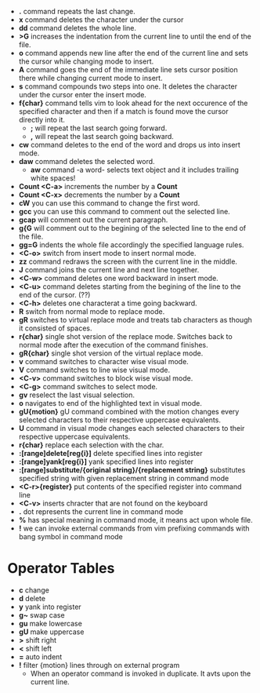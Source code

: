 * **.** command repeats the last change.
* **x** command deletes the character under the cursor
* **dd** command deletes the whole line.
* **>G** increases the indentation from the current line to until the end of the file.
* **o** command appends new line after the end of the current line and sets the cursor while changing mode to insert.
* **A** command goes the end of the immediate line sets cursor position there while changing current mode to insert.
* **s** command compounds two steps into one. It deletes the character under the cursor enter the insert mode.
* **f{char}** command tells vim to look ahead for the next occurence of the specified character and then if a match is found move the cursor directly into it.
    * **;** will repeat the last search going forward.
    * **,** will repeat the last search going backward.
* **cw** command deletes to the end of the word and drops us into insert mode.
* **daw** command deletes the selected word.
   * **aw**  command -a word- selects text object and it includes trailing white spaces!
* **Count \<C-a\>** increments the number by a **Count**
* **Count  \<C-x\>** decrements the number by a **Count**
* **cW** you can use this command to change the first word.
* **gcc** you can use this command to comment out the selected line.
* **gcap** will comment out the current paragraph.
* **g{G** will comment out to the begining of the selected line to the end of the file.
* **gg=G** indents the whole file accordingly the specified language rules.
* **\<C-o\>** switch from insert mode to insert normal mode.
* **zz** command redraws the screen with the current line in the middle.
* **J** command joins the current line and next line together.
* **\<C-w\>** command deletes one word backward in insert mode.
* **\<C-u\>** command deletes starting from the begining of the line to the end of the cursor. (??)
* **\<C-h\>** deletes one characterat a time going backward.
* **R** switch from normal mode to replace mode.
* **gR** switches to virtual replace mode and treats tab characters as though it consisted of spaces.
* **r{char}** single shot version of the replace mode. Switches back to normal mode after the execution of the command finishes.
* **gR{char}** single shot version of the virtual replace mode.
* **v** command switches to character wise visual mode.
* **V** command switches to line wise visual mode.
* **\<C-v\>** command switches to block wise visual mode.
* **\<C-g\>** command switches to select mode.
* **gv** reselect the last visual selection.
* **o** navigates to end of the highlighted text in visual mode.
* **gU{motion}** gU command combined with the motion changes every selected characters to their respective uppercase equivalents.
* **U** command in visual mode changes each selected characters to their respective uppercase equivalents.
* **r{char}** replace each selection with the char.
* **:[range]delete[reg{i}]** delete specified lines into register
* **:[range]yank[reg{i}]** yank specified lines into register
* **:[range]substitute/{original string}/{replacement string}** substitutes specified string with given replacement string in command mode
* **<C-r\>{register}** put contents of the specified register into command line
* **<C-v\>** inserts chracter that are not found on the keyboard
* **.** dot represents the current line in command mode
* **%** has special meaning in command mode, it means act upon whole file.
* **!** we can invoke external commands from vim prefixing commands with bang symbol in command mode
# Operator Tables
   * **c** change
   * **d** delete
   * **y** yank into register
   * **g~** swap case
   *  **gu** make lowercase
   * **gU** make uppercase
   * **>** shift right
   * **<** shift left
   * **=** auto indent
   * **!** filter {motion} lines through on external program
       * When an operator command is invoked in duplicate. It avts upon the current line.
